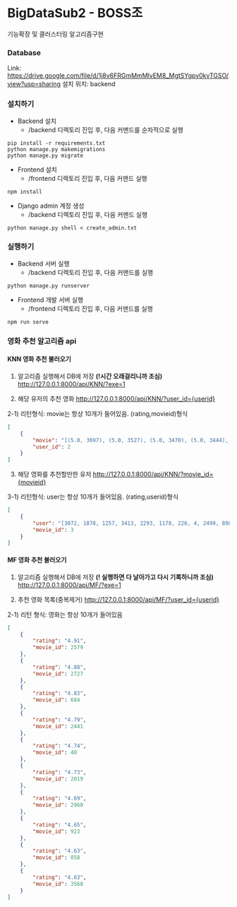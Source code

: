 # BigDataSub2 - BOSS조

기능확장 및 클러스터링 알고리즘구현

### Database

Link: https://drive.google.com/file/d/1j8v6FRGmMmMlvEM8_MgtSYgpv0kvTGSO/view?usp=sharing
설치 위치: backend

### 설치하기

- Backend 설치
  - /backend 디렉토리 진입 후, 다음 커맨드를 순차적으로 실행

```
pip install -r requirements.txt
python manage.py makemigrations
python manage.py migrate
```

- Frontend 설치
  - /frontend 디렉토리 진입 후, 다음 커맨드 실행

```
npm install
```

- Django admin 계정 생성
  - /backend 디렉토리 진입 후, 다음 커맨드 실행

```
python manage.py shell < create_admin.txt
```



### 실행하기

- Backend 서버 실행
  - /backend 디렉토리 진입 후, 다음 커맨드를 실행

```
python manage.py runserver
```

- Frontend 개발 서버 실행
  - /frontend 디렉토리 진입 후, 다음 커맨드를 실행

```
npm run serve
```



### 영화 추천 알고리즘 api

#### KNN 영화 추천 불러오기

1) 알고리즘 실행해서 DB에 저장 **(!시간 오래걸리니까 조심)**
http://127.0.0.1:8000/api/KNN/?exe=1

2) 해당 유저의 추천 영화
http://127.0.0.1:8000/api/KNN/?user_id={userid}

2-1) 리턴형식: movie는 항상 10개가 들어있음. (rating,movieid)형식
```json
[
    {
        "movie": "[(5.0, 3697), (5.0, 3527), (5.0, 3470), (5.0, 3444), (5.0, 3439), (5.0, 3404), (5.0, 3265), (5.0, 3200), (5.0, 2985), (5.0, 2632)]",
        "user_id": 2
    }
]
```



3) 해당 영화를 추천할만한 유저
http://127.0.0.1:8000/api/KNN/?movie_id={movieid}

3-1) 리턴형식: user는 항상 10개가 들어있음. (rating,userid)형식

```json
[
    {
        "user": "[3072, 1878, 1257, 3413, 2293, 1178, 226, 4, 2499, 898]",
        "movie_id": 3
    }
]
```



#### MF 영화 추천 불러오기

1) 알고리즘 실행해서 DB에 저장 **(! 실행하면 다 날아가고 다시 기록하니까 조심)**
http://127.0.0.1:8000/api/MF/?exe=1

2) 추천 영화 목록(중복제거)
http://127.0.0.1:8000/api/MF/?user_id={userid}

2-1) 리턴 형식: 영화는 항상 10개가 들어있음
```json
[
    {
        "rating": "4.91",
        "movie_id": 2579
    },
    {
        "rating": "4.88",
        "movie_id": 2727
    },
    {
        "rating": "4.83",
        "movie_id": 684
    },
    {
        "rating": "4.79",
        "movie_id": 2441
    },
    {
        "rating": "4.74",
        "movie_id": 40
    },
    {
        "rating": "4.73",
        "movie_id": 2019
    },
    {
        "rating": "4.69",
        "movie_id": 2960
    },
    {
        "rating": "4.65",
        "movie_id": 923
    },
    {
        "rating": "4.63",
        "movie_id": 858
    },
    {
        "rating": "4.63",
        "movie_id": 3568
    }
]
```

